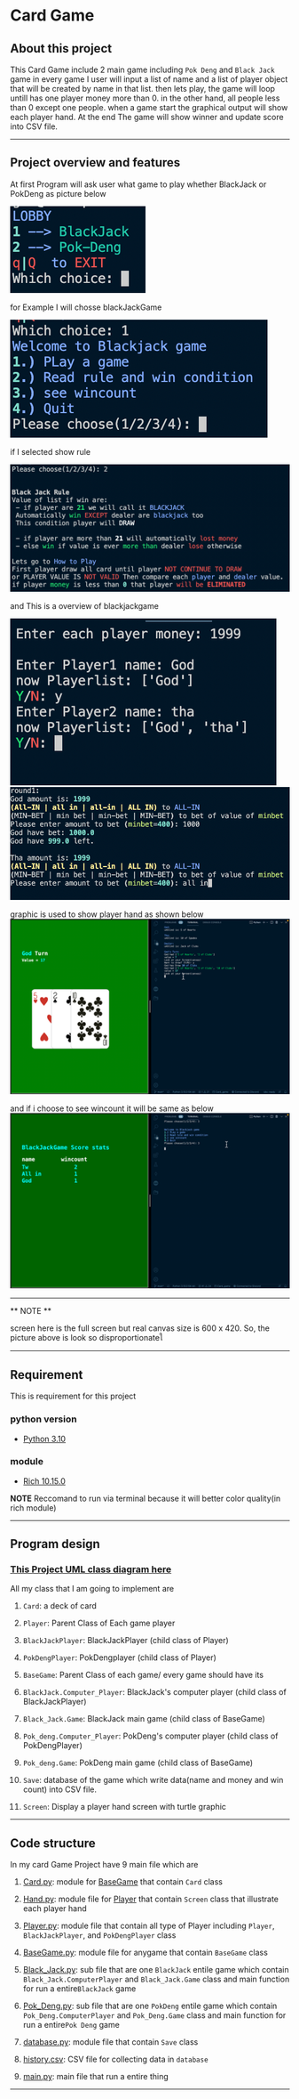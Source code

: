 # Card Game

## About this project

This Card Game include 2 main game including `Pok Deng` and `Black Jack` game in every game I user will input a list of name and a list of player object that will be created by name in that list. then lets play, the game will loop untill has one player money more than 0. in the other hand, all people less than 0 except one people. when a game start the graphical output will show each player hand. At the end The game will show winner and update score into CSV file.

---

## Project overview and features

At first Program will ask user what game to play whether BlackJack or PokDeng as picture below

![start_game](md_pic/Init_main.png)

for Example I will chosse blackJackGame

![just_started](md_pic/started_bj_1.png)

if I selected show rule

![rule](md_pic/bj_show_rule.png)

and This is a overview of blackjackgame

![play](md_pic/started_2.png)
![play1](md_pic/bj_play1.png)

graphic is used to show player hand as shown below
![play2](md_pic/bj_play2.png)

and if i choose to see wincount it will be same as below
![play3](md_pic/bj_choice3.png)

---
** NOTE **

screen here is the full screen but real canvas size is 600 x 420. So, the picture above is look so disproportionateใ

---

## Requirement

This is requirement for this project

### python version

* [Python 3.10](https://www.python.org/downloads/)

### module

* [Rich 10.15.0](https://pypi.org/project/rich/)

**NOTE** Reccomand to run via terminal because it will better color quality(in rich module)

---

## Program design

### [This Project UML class diagram here](Uml_Card_Game_Project.pdf)

All my class that I am going to implement are

1. `Card`: a deck of card

2. `Player`: Parent Class of Each game player

3. `BlackJackPlayer`: BlackJackPlayer (child class  of Player)

4. `PokDengPlayer`: PokDengplayer (child class of Player)

5. `BaseGame`: Parent Class of each game/ every game should have its

6. `BlackJack.Computer_Player`: BlackJack's computer player (child class of BlackJackPlayer)

7. `Black_Jack.Game`: BlackJack main game (child class of BaseGame)

8. `Pok_deng.Computer_Player`: PokDeng's computer player (child class of PokDengPlayer)

9. `Pok_deng.Game`: PokDeng main game (child class of BaseGame)

10. `Save`: database of the game which write data(name and money and win count) into CSV file.

11. `Screen`: Display a player hand screen with turtle graphic

---

## Code structure

In my card Game Project have 9 main file which are

1. [Card.py](Deck/Card.py): module for [BaseGame](Game/BaseGame.py) that contain `Card` class

2. [Hand.py](Player/Hand.py): module file for [Player](Player/Player.py) that contain `Screen` class that illustrate each player hand

3. [Player.py](Player/Player.py): module file that contain all type of Player including `Player`, `BlackJackPlayer`, and `PokDengPlayer` class

4. [BaseGame.py](Game/BaseGame.py): module file for anygame that contain `BaseGame` class

5. [Black_Jack.py](Game/Black_Jack.py): sub file that are one `BlackJack` entile game which contain `Black_Jack.ComputerPlayer` and `Black_Jack.Game` class and main function for run a entire`BlackJack` game

6. [Pok_Deng.py](Game/Pok_Deng.py): sub file that are one `PokDeng` entile game which contain `Pok_Deng.ComputerPlayer` and `Pok_Deng.Game` class and main function for run a entire`Pok Deng` game

7. [database.py](Game/database.py): module file that contain `Save` class

8. [history.csv](history.csv): CSV file for collecting data in `database`

9. [main.py](main.py): main file that run a entire thing

---
